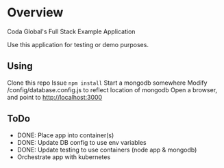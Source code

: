 # Overview

Coda Global's Full Stack Example Application

Use this application for testing or demo purposes.

## Using

Clone this repo
Issue `npm install`
Start a mongodb somewhere
Modify /config/database.config.js to reflect location of mongodb
Open a browser, and point to <http://localhost:3000>

## ToDo

- DONE: Place app into container(s)
- DONE: Update DB config to use env variables
- DONE: Update testing to use containers (node app & mongodb)
- Orchestrate app with kubernetes